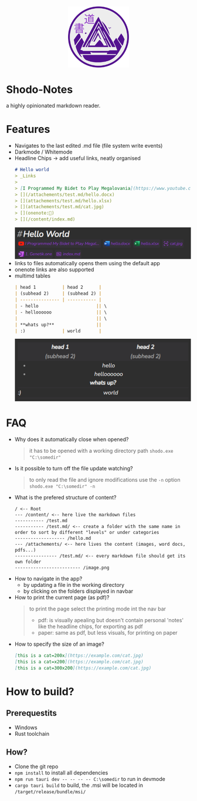 <p align="center" width="100%">
    <img width="33%" src="images/logo.png"> 
</p>

# Shodo-Notes
a highly opinionated markdown reader.

# Features
- Navigates to the last edited .md file (file system write events)
- Darkmode / Whitemode
- Headline Chips -> add useful links, neatly organised
    ```md
    # Hello world
    > _Links
    >
    > [I Programmed My Bidet to Play Megalovania](https://www.youtube.com/watch?v=YLNfQKjJWO8)
    > [](/attachements/test.md/hello.docx)
    > [](attachements/test.md/hello.xlsx)
    > [](attachements/test.md/cat.jpg)
    > [](onenote:👻)
    > [](/content/index.md)
    ```
    ![](/images/headline_chips.png)
- links to files automatically opens them using the default app
- onenote links are also supported
- multimd tables
    ```md
    | head 1          | head 2      |
    | (subhead 2)     | (subhead 2) |
    | --------------- | ----------- |
    | - hello                      || \
    | - helloooooo                 || \
    |                              || \
    | **whats up?**                ||
    | :)              | world       |
    ```
    ![](/images/multimd.png)

# FAQ
- Why does it automatically close when opened?
    > it has to be opened with a working directory path
    > `shodo.exe "C:\somedir"` 
- Is it possible to turn off the file update watching?
    > to only read the file and ignore modifications use the `-n` option
    > `shodo.exe "C:\somedir" -n`
- What is the prefered structure of content?
    ```
    / <-- Root
    --- /content/ <-- here live the markdown files
    ----------- /test.md
    ----------- /test.md/ <-- create a folder with the same name in order to sort by different "levels" or under categories
    ------------------- /hello.md
    --- /attachements/ <-- here lives the content (images, word docs, pdfs...)
    ---------------- /test.md/ <-- every markdown file should get its own folder
    ------------------------- /image.png
    ```
- How to navigate in the app?
    - by updating a file in the working directory
    - by clicking on the folders displayed in navbar
- How to print the current page (as pdf)?
    > to print the page select the printing mode int the nav bar
    > - pdf: is visually apealing but doesn't contain personal 'notes' like the headline chips, for exporting as pdf
    > - paper: same as pdf, but less visuals, for printing on paper
- How to specify the size of an image?
  ```markdown
  [this is a cat=200x](https://example.com/cat.jpg)
  [this is a cat=x200](https://example.com/cat.jpg)
  [this is a cat=300x200](https://example.com/cat.jpg)
  ```
# How to build?
## Prerequestits
- Windows
- Rust toolchain
## How?
- Clone the git repo
- `npm install` to install all dependencies
- `npm run tauri dev -- -- -- -- C:\somedir` to run in devmode
- `cargo tauri build` to build, the .msi will be located in `/target/release/bundle/msi/` 
